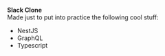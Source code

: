 **Slack Clone**  
Made just to put into practice the following cool stuff:  

 - NestJS
 - GraphQL
 - Typescript